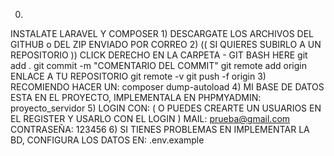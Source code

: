 0)
INSTALATE LARAVEL Y COMPOSER
1) 
DESCARGATE LOS ARCHIVOS DEL GITHUB o DEL ZIP ENVIADO POR CORREO
2)
(( SI QUIERES SUBIRLO A UN REPOSITORIO )) CLICK DERECHO EN LA CARPETA - GIT BASH HERE
git add .
git commit -m "COMENTARIO DEL COMMIT"
git remote add origin ENLACE A TU REPOSITORIO
git remote -v
git push -f origin
3)
RECOMIENDO HACER UN:
composer dump-autoload
4)
MI BASE DE DATOS ESTA EN EL PROYECTO, IMPLEMENTALA EN PHPMYADMIN: proyecto_servidor
5)
LOGIN CON: ( O PUEDES CREARTE UN USUARIOS EN EL REGISTER Y USARLO CON EL LOGIN )
MAIL: prueba@gmail.com
CONTRASEÑA: 123456
6) 
SI TIENES PROBLEMAS EN IMPLEMENTAR LA BD, CONFIGURA LOS DATOS EN:
.env.example